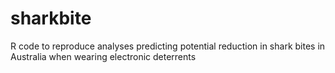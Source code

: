 # sharkbite
R code to reproduce analyses predicting potential reduction in shark bites in Australia when wearing electronic deterrents
